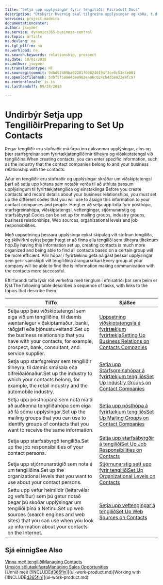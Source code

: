 ```yaml
---
title: "Setja upp upplýsingar fyrir tengiliði| Microsoft Docs"
description: "Útskýrir hvernig skal tilgreina upplýsingar og kóða, t.d. um starfsgreinahópa og viðskiptasambönd, áður en þú setur upp tengiliði."
services: project-madeira
documentationcenter: 
author: jswymer
ms.service: dynamics365-business-central
ms.topic: article
ms.devlang: na
ms.tgt_pltfrm: na
ms.workload: na
ms.search.keywords: relationship, prospect
ms.date: 10/01/2018
ms.author: jswymer
ms.translationtype: HT
ms.sourcegitcommit: 9dbd92409ba02281f008246194f3ce0c53e4e001
ms.openlocfilehash: 5dbf5f5a9e45ea962eaa6c024cb43be923eafc97
ms.contentlocale: is-is
ms.lasthandoff: 09/28/2018

---
```

# <a name="preparing-to-set-up-contacts"></a><span data-ttu-id="0bd5a-103">Undirbýr Setja upp Tengiliðir</span><span class="sxs-lookup"><span data-stu-id="0bd5a-103">Preparing to Set Up Contacts</span></span>
<span data-ttu-id="0bd5a-104">Þegar tengiliðir eru stofnaðir má færa inn nákvæmar upplýsingar, eins og þær starfsgreinar sem fyrirtækjatengiliðirnir tilheyra og viðskiptatengsl við tengiliðina.</span><span class="sxs-lookup"><span data-stu-id="0bd5a-104">When creating contacts, you can enter specific information, such as the industry that the contact companies belong to and your business relationship with the contacts.</span></span>

<span data-ttu-id="0bd5a-105">Áður en tengiliðir eru stofnaðir og upplýsingar skráðar um viðskiptatengsl þarf að setja upp kótana sem notaðir verða til að úthluta þessum upplýsingum til fyrirtækjatengiliða og einstaklinga.</span><span class="sxs-lookup"><span data-stu-id="0bd5a-105">Before you create contacts and record details about your business relationships, you must set up the different codes that you will use to assign this information to your contact companies and people.</span></span> <span data-ttu-id="0bd5a-106">Hægt er að setja upp kóta fyrir pósthópa, starfsgreinahópa, viðskiptatengsl, veftengingar, stjórnunarstig og starfsábyrgð.</span><span class="sxs-lookup"><span data-stu-id="0bd5a-106">Codes can be set up for mailing groups, industry groups, business relationships, Web sources, organizational levels and job responsibilities.</span></span>

<span data-ttu-id="0bd5a-107">Með uppsetningu þessara upplýsinga eykst skipulag við stofnun tengiliða, og skilvirkni eykst þegar hægt er að finna alla tengiliði sem tilheyra tilteknum hóp.</span><span class="sxs-lookup"><span data-stu-id="0bd5a-107">By having this information set up, creating contacts is much more organized and being able to find all contacts based on a certain group will be more efficient.</span></span> <span data-ttu-id="0bd5a-108">Allir hópar í fyrirtækinu geta nálgast þessar upplýsingar sem gerir samskipti við tengiliðina árangursríkari.</span><span class="sxs-lookup"><span data-stu-id="0bd5a-108">Every group at your company will be able to find the is information making communication with the contacts more successful.</span></span>

<span data-ttu-id="0bd5a-109">Eftirfarandi tafla lýsir röð verkefna með tenglum í efnisatriði þar sem þeim er lýst.</span><span class="sxs-lookup"><span data-stu-id="0bd5a-109">The following table describes a sequence of tasks, with links to the topics that describe them.</span></span> 

| <span data-ttu-id="0bd5a-110">Til</span><span class="sxs-lookup"><span data-stu-id="0bd5a-110">To</span></span> | <span data-ttu-id="0bd5a-111">Sjá</span><span class="sxs-lookup"><span data-stu-id="0bd5a-111">See</span></span> |
| --- | --- |
| <span data-ttu-id="0bd5a-112">Setja upp þau viðskiptatengsl sem eiga við um tengiliðina, til dæmis væntanlegur viðskiptamaður, banki, ráðgjafi eða þjónustuveitandi.</span><span class="sxs-lookup"><span data-stu-id="0bd5a-112">Set up the business relationship that you have with your contacts, for example, prospect, bank, consultant, and service supplier.</span></span> |[<span data-ttu-id="0bd5a-113">Uppsetning viðskiptatengsla á fyrirtækjum fyrirtækja</span><span class="sxs-lookup"><span data-stu-id="0bd5a-113">Setting Up Business Relations on Contacts Companies</span></span>](marketing-business-relations.md) |
| <span data-ttu-id="0bd5a-114">Setja upp starfsgreinar sem tengiliðir tilheyra, til dæmis smásala eða bifreiðaiðnaður.</span><span class="sxs-lookup"><span data-stu-id="0bd5a-114">Set up the industry to which your contacts belong, for example, the retail industry and the automobile industry.</span></span> |[<span data-ttu-id="0bd5a-115">Setja upp Starfsgreinahópar á fyrirtækjum tengiliðs</span><span class="sxs-lookup"><span data-stu-id="0bd5a-115">Set Up Industry Groups on Contact Companies</span></span>](marketing-industry-groups.md) |
| <span data-ttu-id="0bd5a-116">Setja upp pósthópana sem nota má til að auðkenna tengiliðahópa sem eiga að fá sömu upplýsingar.</span><span class="sxs-lookup"><span data-stu-id="0bd5a-116">Set up the mailing groups that you can use to identify groups of contacts that you want to receive the same information.</span></span> |[<span data-ttu-id="0bd5a-117">Setja upp pósthópa á fyrirtækjum tengiliðs</span><span class="sxs-lookup"><span data-stu-id="0bd5a-117">Set Up Mailing Groups on Contact Companies</span></span>](marketing-mailing-groups.md) |
| <span data-ttu-id="0bd5a-118">Setja upp starfsábyrgð tengiliða.</span><span class="sxs-lookup"><span data-stu-id="0bd5a-118">Set up the job responsibilities of your contact persons.</span></span> |[<span data-ttu-id="0bd5a-119">Setja upp starfsábyrgðir á tengiliði</span><span class="sxs-lookup"><span data-stu-id="0bd5a-119">Set Up Job Responsibilities on Contacts</span></span>](marketing-job-responsibilities.md) |
| <span data-ttu-id="0bd5a-120">Setja upp stjórnunarstigið sem nota á um tengiliðina.</span><span class="sxs-lookup"><span data-stu-id="0bd5a-120">Set up the organizational levels that you want to use about your contact persons.</span></span> |[<span data-ttu-id="0bd5a-121">Stjórnunarstig sett upp fyrir tengiliði</span><span class="sxs-lookup"><span data-stu-id="0bd5a-121">Set Up Organizational Levels on Contacts</span></span>](marketing-organizational-levels.md) |
| <span data-ttu-id="0bd5a-122">Settu upp vefur heimildir (leitarvélar og vefsíður) sem þú getur notað þegar þú skoðar upplýsingar um tengiliði þína á Netinu.</span><span class="sxs-lookup"><span data-stu-id="0bd5a-122">Set up web sources (search engines and web sites) that you can use when you look up information about your contacts on the Internet.</span></span> |[<span data-ttu-id="0bd5a-123">Setja upp veftengingar á tengilið</span><span class="sxs-lookup"><span data-stu-id="0bd5a-123">Set Up Web Sources on Contacts</span></span>](marketing-web-sources.md) |

## <a name="see-also"></a><span data-ttu-id="0bd5a-124">Sjá einnig</span><span class="sxs-lookup"><span data-stu-id="0bd5a-124">See Also</span></span>
[<span data-ttu-id="0bd5a-125">Vinna með tengiliði</span><span class="sxs-lookup"><span data-stu-id="0bd5a-125">Managing Contacts</span></span>](marketing-contacts.md)  
[<span data-ttu-id="0bd5a-126">Umsjón sölutækifæra</span><span class="sxs-lookup"><span data-stu-id="0bd5a-126">Managing Sales Opportunities</span></span>](marketing-manage-sales-opportunities.md)  
<span data-ttu-id="0bd5a-127">[Unnið með [!INCLUDE[d365fin](includes/d365fin_md.md)]](ui-work-product.md)</span><span class="sxs-lookup"><span data-stu-id="0bd5a-127">[Working with [!INCLUDE[d365fin](includes/d365fin_md.md)]](ui-work-product.md)</span></span>

